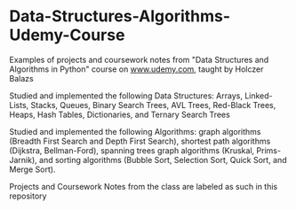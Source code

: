 # Data-Structures-Algorithms-Udemy-Course
Examples of projects and coursework notes from "Data Structures and Algorithms in Python" course on www.udemy.com, taught by Holczer Balazs

Studied and implemented the following Data Structures: Arrays, Linked-Lists, Stacks, Queues, Binary Search Trees, AVL Trees, Red-Black Trees, 
Heaps, Hash Tables, Dictionaries, and Ternary Search Trees

Studied and implemented the following Algorithms: graph algorithms (Breadth First Search and Depth First Search), shortest path algorithms 
(Dijkstra, Bellman-Ford), spanning trees graph algorithms (Kruskal, Prims-Jarnik), and sorting algorithms (Bubble Sort, Selection Sort, Quick
Sort, and Merge Sort).

Projects and Coursework Notes from the class are labeled as such in this repository
